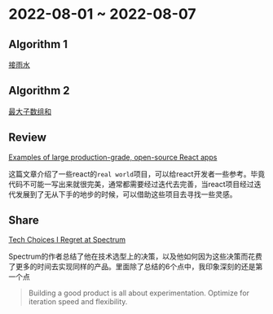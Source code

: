 # 2022-08-01 ~ 2022-08-07

## Algorithm 1

[接雨水](https://github.com/JunwuHuang/leetcode-daily/blob/master/trapping-rain-water/%E6%8E%A5%E9%9B%A8%E6%B0%B4.md)

## Algorithm 2

[最大子数组和](https://github.com/JunwuHuang/leetcode-daily/blob/master/maximum-subarray/%E6%9C%80%E5%A4%A7%E5%AD%90%E6%95%B0%E7%BB%84%E5%92%8C.md)

## Review

[Examples of large production-grade, open-source React apps](https://maxrozen.com/examples-of-large-production-grade-open-source-react-apps)

这篇文章介绍了一些react的`real world`项目，可以给react开发者一些参考。毕竟代码不可能一写出来就很完美，通常都需要经过迭代去完善，当react项目经过迭代发展到了无从下手的地步的时候，可以借助这些项目去寻找一些灵感。

## Share

[Tech Choices I Regret at Spectrum](https://mxstbr.com/thoughts/tech-choice-regrets-at-spectrum/)

Spectrum的作者总结了他在技术选型上的决策，以及他如何因为这些决策而花费了更多的时间去实现同样的产品。里面除了总结的6个点中，我印象深刻的还是第一个点

> Building a good product is all about experimentation. Optimize for iteration speed and flexibility.
